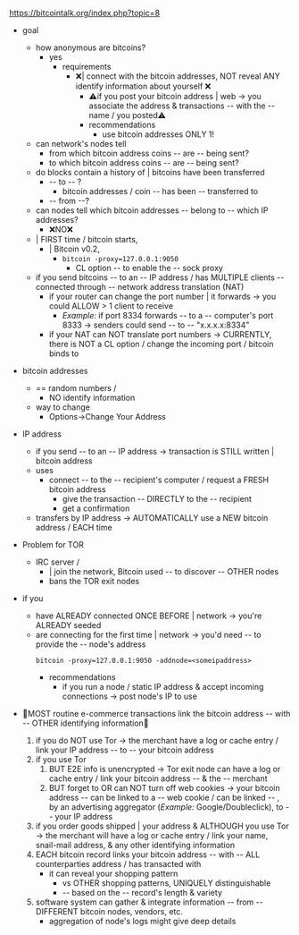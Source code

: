 https://bitcointalk.org/index.php?topic=8

* goal
  * how anonymous are bitcoins? 
    * yes
      * requirements
        * ❌| connect with the bitcoin addresses, NOT reveal ANY identify information about yourself ❌
          * ⚠️if you post your bitcoin address | web -> you associate the address & transactions -- with the -- name / you posted⚠️
          * recommendations
            * use bitcoin addresses ONLY 1!
  * can network's nodes tell 
    * from which bitcoin address coins -- are -- being sent? 
    * to which bitcoin address coins -- are -- being sent? 
  * do blocks contain a history of | bitcoins have been transferred 
    * -- to -- ? 
      * bitcoin addresses / coin -- has been -- transferred to
    * -- from --? 
  * can nodes tell which bitcoin addresses -- belong to -- which IP addresses? 
    * ❌NO❌
  * | FIRST time / bitcoin starts,
    * | Bitcoin v0.2,
      * `bitcoin -proxy=127.0.0.1:9050`
        * CL option -- to enable the -- sock proxy   
  * if you send bitcoins -- to an -- IP address / has MULTIPLE clients -- connected through -- network address translation (NAT)
    * if your router can change the port number | it forwards -> you could ALLOW > 1 client to receive
      * _Example:_ if port 8334 forwards -- to a -- computer's port 8333 -> senders could send -- to -- "x.x.x.x:8334"
    * if your NAT can NOT translate port numbers -> CURRENTLY, there is NOT a CL option / change the incoming port / bitcoin binds to

* bitcoin addresses
  * == random numbers / 
    * NO identify information
  * way to change
    * Options->Change Your Address

* IP address
  * if you send -- to an -- IP address -> transaction is STILL written | bitcoin address
  * uses
    * connect -- to the -- recipient's computer / request a FRESH bitcoin address 
      * give the transaction -- DIRECTLY to the -- recipient
      * get a confirmation
  * transfers by IP address -> AUTOMATICALLY use a NEW bitcoin address / EACH time

* Problem for TOR
  * IRC server / 
    * | join the network, Bitcoin used -- to discover -- OTHER nodes
    * bans the TOR exit nodes

* if you
  * have ALREADY connected ONCE BEFORE | network -> you're ALREADY seeded
  * are connecting for the first time | network -> you'd need -- to provide the -- node's address
    ```
    bitcoin -proxy=127.0.0.1:9050 -addnode=<someipaddress>
    ```
    * recommendations
      * if you run a node / static IP address & accept incoming connections -> post node's IP to use

* 👀MOST routine e-commerce transactions link the bitcoin address -- with -- OTHER identifying information👀
  1. if you do NOT use Tor -> the merchant have a log or cache entry / link your IP address -- to -- your bitcoin address
  2. if you use Tor
     1. BUT E2E info is unencrypted -> Tor exit node can have a log or cache entry / link your bitcoin address -- & the -- merchant
     2. BUT forget to OR can NOT turn off web cookies -> your bitcoin address -- can be linked to a -- web cookie / can be linked -- ,  by an advertising aggregator (_Example:_ Google/Doubleclick), to -- your IP address
  3. if you order goods shipped | your address & ALTHOUGH you use Tor -> the merchant will have a log or cache entry / link your name, snail-mail address, & any other identifying information
  4. EACH bitcoin record links your bitcoin address -- with -- ALL counterparties address / has transacted with
     * it can reveal your shopping pattern
       * vs OTHER shopping patterns, UNIQUELY distinguishable 
       * -- based on the -- record's length & variety 
  5. software system can gather & integrate information -- from -- DIFFERENT bitcoin nodes, vendors, etc.
     * aggregation of node's logs might give deep details

